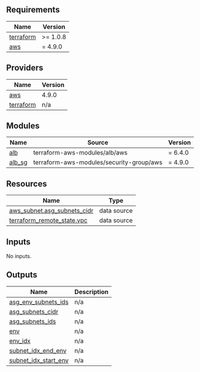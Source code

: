 <!-- BEGIN_TF_DOCS -->
## Requirements

| Name | Version |
|------|---------|
| <a name="requirement_terraform"></a> [terraform](#requirement\_terraform) | >= 1.0.8 |
| <a name="requirement_aws"></a> [aws](#requirement\_aws) | = 4.9.0 |

## Providers

| Name | Version |
|------|---------|
| <a name="provider_aws"></a> [aws](#provider\_aws) | 4.9.0 |
| <a name="provider_terraform"></a> [terraform](#provider\_terraform) | n/a |

## Modules

| Name | Source | Version |
|------|--------|---------|
| <a name="module_alb"></a> [alb](#module\_alb) | terraform-aws-modules/alb/aws | = 6.4.0 |
| <a name="module_alb_sg"></a> [alb\_sg](#module\_alb\_sg) | terraform-aws-modules/security-group/aws | = 4.9.0 |

## Resources

| Name | Type |
|------|------|
| [aws_subnet.asg_subnets_cidr](https://registry.terraform.io/providers/hashicorp/aws/4.9.0/docs/data-sources/subnet) | data source |
| [terraform_remote_state.vpc](https://registry.terraform.io/providers/hashicorp/terraform/latest/docs/data-sources/remote_state) | data source |

## Inputs

No inputs.

## Outputs

| Name | Description |
|------|-------------|
| <a name="output_asg_env_subnets_ids"></a> [asg\_env\_subnets\_ids](#output\_asg\_env\_subnets\_ids) | n/a |
| <a name="output_asg_subnets_cidr"></a> [asg\_subnets\_cidr](#output\_asg\_subnets\_cidr) | n/a |
| <a name="output_asg_subnets_ids"></a> [asg\_subnets\_ids](#output\_asg\_subnets\_ids) | n/a |
| <a name="output_env"></a> [env](#output\_env) | n/a |
| <a name="output_env_idx"></a> [env\_idx](#output\_env\_idx) | n/a |
| <a name="output_subnet_idx_end_env"></a> [subnet\_idx\_end\_env](#output\_subnet\_idx\_end\_env) | n/a |
| <a name="output_subnet_idx_start_env"></a> [subnet\_idx\_start\_env](#output\_subnet\_idx\_start\_env) | n/a |
<!-- END_TF_DOCS -->
